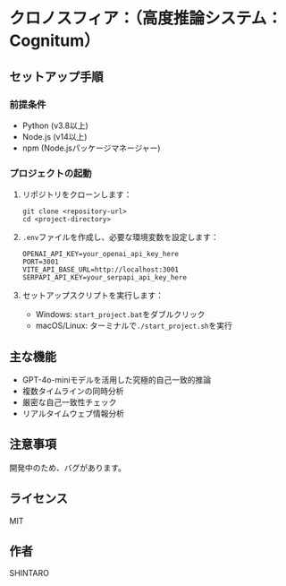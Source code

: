 # クロノスフィア：（高度推論システム：Cognitum）

## セットアップ手順

### 前提条件

- Python (v3.8以上)
- Node.js (v14以上)
- npm (Node.jsパッケージマネージャー)

### プロジェクトの起動

1. リポジトリをクローンします：
   ```
   git clone <repository-url>
   cd <project-directory>
   ```

2. `.env`ファイルを作成し、必要な環境変数を設定します：
   ```
   OPENAI_API_KEY=your_openai_api_key_here
   PORT=3001
   VITE_API_BASE_URL=http://localhost:3001
   SERPAPI_API_KEY=your_serpapi_api_key_here
   ```

3. セットアップスクリプトを実行します：
   - Windows: `start_project.bat`をダブルクリック
   - macOS/Linux: ターミナルで`./start_project.sh`を実行

## 主な機能

- GPT-4o-miniモデルを活用した究極的自己一致的推論
- 複数タイムラインの同時分析
- 厳密な自己一致性チェック
- リアルタイムウェブ情報分析

## 注意事項

 開発中のため、バグがあります。

## ライセンス

MIT

## 作者

SHINTARO

